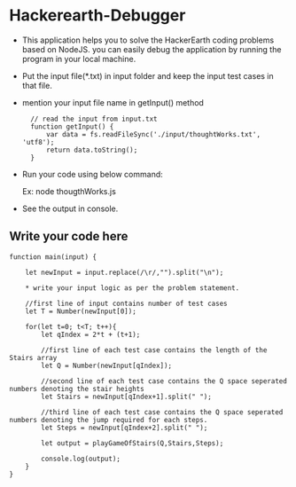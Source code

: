 # Hackerearth-Debugger

* This application helps you to solve the HackerEarth coding problems based on NodeJS.
    you can easily debug the application by running the program in your local machine.

* Put the input file(*.txt) in input folder and keep the input test cases in that file.

* mention your input file name in getInput() method

        // read the input from input.txt
        function getInput() {
            var data = fs.readFileSync('./input/thoughtWorks.txt', 'utf8');
            return data.toString();
        }

* Run your code using below command:
    
    Ex:
    node thougthWorks.js

* See the output in console. 


##  Write your code here

    function main(input) {
    
        let newInput = input.replace(/\r/,"").split("\n");
        
        * write your input logic as per the problem statement.

        //first line of input contains number of test cases
        let T = Number(newInput[0]);
    
        for(let t=0; t<T; t++){
            let qIndex = 2*t + (t+1);

            //first line of each test case contains the length of the Stairs array 
            let Q = Number(newInput[qIndex]);
            
            //second line of each test case contains the Q space seperated numbers denoting the stair heights
            let Stairs = newInput[qIndex+1].split(" ");
            
            //third line of each test case contains the Q space seperated numbers denoting the jump required for each steps.
            let Steps = newInput[qIndex+2].split(" ");
        
            let output = playGameOfStairs(Q,Stairs,Steps);

            console.log(output);
        }
    }
